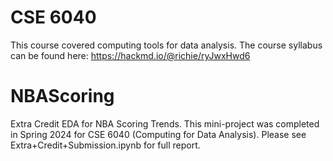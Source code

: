 # CSE 6040
This course covered computing tools for data analysis. The course syllabus can be found here: https://hackmd.io/@richie/ryJwxHwd6

# NBAScoring
Extra Credit EDA for NBA Scoring Trends. This mini-project was completed in Spring 2024 for CSE 6040 (Computing for Data Analysis). Please see Extra+Credit+Submission.ipynb for full report.

